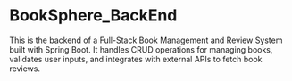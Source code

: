 # BookSphere_BackEnd
This is the backend of a Full-Stack Book Management and Review System built with Spring Boot. It handles CRUD operations for managing books, validates user inputs, and integrates with external APIs to fetch book reviews.
